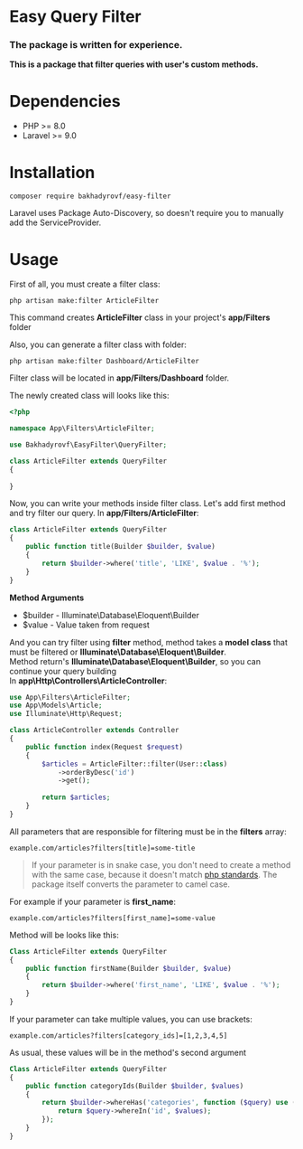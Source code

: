# Easy Query Filter
### **The package is written for experience.**
**This is a package that filter queries with user's custom methods.**

# Dependencies
- PHP >= 8.0
- Laravel >= 9.0

# Installation
```
composer require bakhadyrovf/easy-filter
```
Laravel uses Package Auto-Discovery, so doesn't require you to manually add the ServiceProvider.

# Usage
First of all, you must create a filter class:
```
php artisan make:filter ArticleFilter
```
This command creates **ArticleFilter** class in your project's **app/Filters** folder

Also, you can generate a filter class with folder:
```
php artisan make:filter Dashboard/ArticleFilter
```
Filter class will be located in **app/Filters/Dashboard** folder.

The newly created class will looks like this:
```php
<?php 

namespace App\Filters\ArticleFilter;

use Bakhadyrovf\EasyFilter\QueryFilter;

class ArticleFilter extends QueryFilter
{
    
}
```

Now, you can write your methods inside filter class.
Let's add first method and try filter our query.
In **app/Filters/ArticleFilter**:
```php
class ArticleFilter extends QueryFilter
{
    public function title(Builder $builder, $value)
    {
        return $builder->where('title', 'LIKE', $value . '%');           
    }
}
```
**Method Arguments**
- $builder - Illuminate\Database\Eloquent\Builder
- $value - Value taken from request

And you can try filter using **filter** method, method takes a **model class** that must be filtered or **Illuminate\Database\Eloquent\Builder**.    
Method return's **Illuminate\Database\Eloquent\Builder**, so you can continue your query building     
In **app\Http\Controllers\ArticleController**:
```php
use App\Filters\ArticleFilter;
use App\Models\Article;
use Illuminate\Http\Request;

class ArticleController extends Controller
{
    public function index(Request $request)
    {
        $articles = ArticleFilter::filter(User::class)
            ->orderByDesc('id')
            ->get();
            
        return $articles;
    }
}
```   

All parameters that are responsible for filtering must be in the **filters** array:
```
example.com/articles?filters[title]=some-title
```
> If your parameter is in snake case, you don't need to create a method with the same case,
because it doesn't match [php standards](https://www.php-fig.org/psr/psr-12/#44-methods-and-functions).
The package itself converts the parameter to camel case.

For example if your parameter is **first_name**:
```
example.com/articles?filters[first_name]=some-value
```
Method will be looks like this:
```php
Class ArticleFilter extends QueryFilter 
{
    public function firstName(Builder $builder, $value)
    {
        return $builder->where('first_name', 'LIKE', $value . '%');
    }
}
```


If your parameter can take multiple values, you can use brackets:
```
example.com/articles?filters[category_ids]=[1,2,3,4,5]
```
As usual, these values will be in the method's second argument
```php
Class ArticleFilter extends QueryFilter 
{
    public function categoryIds(Builder $builder, $values)
    {
        return $builder->whereHas('categories', function ($query) use ($values) {
            return $query->whereIn('id', $values);
        });
    }
}
```
